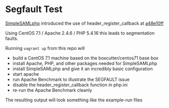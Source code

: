 # Segfault Test

[SimpleSAMLphp](https://simplesamlphp.org/) introduced the use of header_register_callback at  [a48e10ff](https://github.com/simplesamlphp/simplesamlphp/commit/a48e10f6e0e1603d68d50d40c1135077b51f931b)

Using CentOS 7.1 / Apache 2.4.6 / PHP 5.4.16  this leads to segmentation faults.

Running ```vagrant up``` from this repo will 
* build a CentOS 7.1 machine based on the boxcutter/centos71 base box
* install Apache, PHP, and other packages needed for SimpleSAMLphp
* install SimpleSAMLphp and give it an incredibly basic configuration
* start apache
* run Apache Benchmark to illustrate the SEGFAULT issue
* disable the header_register_callback function in php.ini
* re-run the Apache Benchmark cleanly

The resulting output will look something like the example-run files


